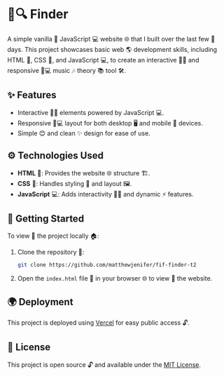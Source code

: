 
# 🎹🔍 Finder

A simple vanilla 🍦 JavaScript 💻 website 🌐 that I built over the last few 📅 days. This project showcases basic web 🌎 development skills, including HTML 📄, CSS 🎨, and JavaScript 💻, to create an interactive 🤹‍♂️ and responsive 📱💻 music 🎶 theory 📚 tool 🛠️.

## ✨ Features

- Interactive 🤹‍♂️ elements powered by JavaScript 💻.
- Responsive 📱💻 layout for both desktop 🖥️ and mobile 📱 devices.
- Simple 😊 and clean ✨ design for ease of use.

## ⚙️ Technologies Used

- **HTML** 📄: Provides the website 🌐 structure 🏗️.
- **CSS** 🎨: Handles styling 💅 and layout 🖼️.
- **JavaScript** 💻: Adds interactivity 🤹‍♂️ and dynamic ⚡ features.

## 🚀 Getting Started

To view 👀 the project locally 🏠:

1. Clone the repository 📂:
   ```sh
   git clone https://github.com/matthewjenifer/fif-finder-t2
   ```
2. Open the `index.html` file 📄 in your browser 🌐 to view 👀 the website.

## 🌍 Deployment

This project is deployed using [Vercel](https://vercel.com/) for easy public access 🔓.

## 📜 License

This project is open source 🔓 and available under the [MIT License](📄).
